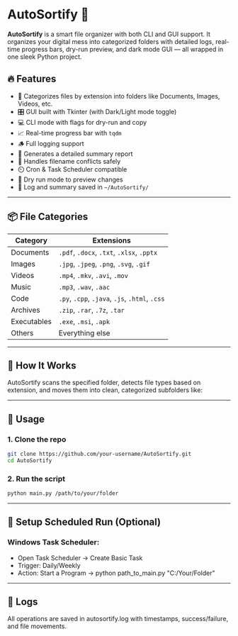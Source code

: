 # AutoSortify 🚀

**AutoSortify** is a smart file organizer with both CLI and GUI support. It organizes your digital mess into categorized folders with detailed logs, real-time progress bars, dry-run preview, and dark mode GUI — all wrapped in one sleek Python project.

## 🔥 Features

- 📁 Categorizes files by extension into folders like Documents, Images, Videos, etc.
- 🎛️ GUI built with Tkinter (with Dark/Light mode toggle)
- 💻 CLI mode with flags for dry-run and copy
- 📈 Real-time progress bar with `tqdm`
- 🪵 Full logging support
- 🧾 Generates a detailed summary report
- 🔐 Handles filename conflicts safely
- ⏲️ Cron & Task Scheduler compatible
- 🧪 Dry run mode to preview changes
- 💾 Log and summary saved in `~/AutoSortify/`
---

## 📦 File Categories

| Category     | Extensions                                        |
|--------------|---------------------------------------------------|
| Documents    | `.pdf`, `.docx`, `.txt`, `.xlsx`, `.pptx`         |
| Images       | `.jpg`, `.jpeg`, `.png`, `.svg`, `.gif`           |
| Videos       | `.mp4`, `.mkv`, `.avi`, `.mov`                    |
| Music        | `.mp3`, `.wav`, `.aac`                            |
| Code         | `.py`, `.cpp`, `.java`, `.js`, `.html`, `.css`    |
| Archives     | `.zip`, `.rar`, `.7z`, `.tar`                     |
| Executables  | `.exe`, `.msi`, `.apk`                            |
| Others       | Everything else                                   |

---

## 🧠 How It Works

AutoSortify scans the specified folder, detects file types based on extension, and moves them into clean, categorized subfolders like:

---

## 📌 Usage

### 1. Clone the repo

```bash
git clone https://github.com/your-username/AutoSortify.git
cd AutoSortify
```
### 2. Run the script

```bash
python main.py /path/to/your/folder
```
---

## 📅 Setup Scheduled Run (Optional)
### Windows Task Scheduler:
- Open Task Scheduler → Create Basic Task
- Trigger: Daily/Weekly
- Action: Start a Program → python path_to_main.py "C:/Your/Folder"

---

## 📄 Logs
All operations are saved in autosortify.log with timestamps, success/failure, and file movements.






